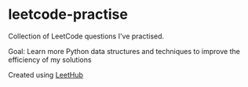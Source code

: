 # leetcode-practise
Collection of LeetCode questions I've practised. 

Goal: Learn more Python data structures and techniques to improve the efficiency of my solutions 

Created using [LeetHub](https://github.com/QasimWani/LeetHub)
